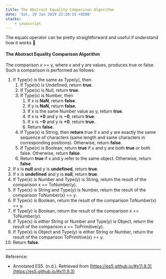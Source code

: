 ```yaml
---
title: The Abstract Equality Comparison Algorithm
date: 'Sat, 19 Jan 2019 22:20:15 +0200'
stacks:
    - javascript
---
```


The equals operator can be pretty straightforward and useful if understand how it works 🙂

#### The Abstract Equality Comparison Algorithm

The comparison x == y, where x and y are values, produces true or false. Such a comparison is performed as follows:

1.  If Type(x) is the same as Type(y), then
    1.  If Type(x) is Undefined, return **true**.
    2.  If Type(x) is Null, return **true**.
    3.  If Type(x) is Number, then
        1.  If x is **NaN**, return **false**.
        2.  If y is **NaN**, return **false**.
        3.  If x is the same Number value as y, return **true**.
        4.  If x is **+0** and y is **−0**, return **true**.
        5.  If x is **−0** and y is **+0**, return **true**.
        6.  Return **false**.
    4.  If Type(x) is String, then **return** true if x and y are exactly the same sequence of characters (same length and same characters in corresponding positions). Otherwise, return **false**.
    5.  If Type(x) is Boolean, return **true** if x and y are both **true** or both false. Otherwise, return **false**.
    6.  Return **true** if x and y refer to the same object. Otherwise, return **false**.
2.  If x is **null** and y is **undefined**, return **true**.
3.  If x is **undefined** and y is **null**, return **true**.
4.  If Type(x) is Number and Type(y) is String, return the result of the comparison x == ToNumber(y).
5.  If Type(x) is String and Type(y) is Number, return the result of the comparison ToNumber(x) == y.
6.  If Type(x) is Boolean, return the result of the comparison ToNumber(x) == y.
7.  If Type(y) is Boolean, return the result of the comparison x == ToNumber(y).
8.  If Type(x) is either String or Number and Type(y) is Object, return the result of the comparison x == ToPrimitive(y).
9.  If Type(x) is Object and Type(y) is either String or Number, return the result of the comparison ToPrimitive(x) == y.
10. Return **false**.

* * *
Reference:
* Annotated ES5. (n.d.). Retrieved from [https://es5.github.io/#x11.9.3](https://es5.github.io/#x11.9.3)


